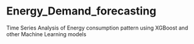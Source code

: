 # Energy_Demand_forecasting
Time Series Analysis of Energy consumption pattern using XGBoost and other Machine Learning models

